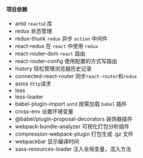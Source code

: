 
#### 项目依赖

- antd `react`ui 库
- redux 状态管理
- redux-thunk `redux` 异步 `action` 中间件
- react-redux 在 `react` 中使用 `redux`
- react-router-dom `react` 路由
- react-router-config 使用配置的方式写路由
- history 轻松管理浏览器历史记录
- connected-react-router 同步`react-router`和`redux`
- axios `http`请求
- less
- less-loader
- babel-plugin-import `antd` 按需加载 `babel` 插件
- cross-env 设置环境变量
- @babel/plugin-proposal-decorators 装饰器插件
- webpack-bundle-analyzer 可视化打包分析插件
- compression-webpack-plugin 打包生成 .gz 文件
- webpackbar 显示编译时间
- sass-resources-loader 注入全局变量，混入方法
